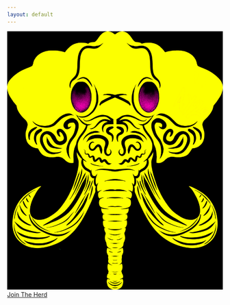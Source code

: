 ```yaml
---
layout: default
---
```


<script src="https://js.chargebee.com/v2/chargebee.js" data-cb-site="elephantcollective-test" ></script>

<div class="valign-wrapper full-vh">
  <div class="full-width center-align">
    <div>
      <img class="logo" src="/assets/images/logo.png"/>
    </div>
    <div>
      <a href="javascript:void(0)" data-cb-type="checkout" data-cb-plan-id="the-herd" class="btn waves-effect waves-light pink">
        Join The Herd
      </a>
    </div>
  </div>
</div>

